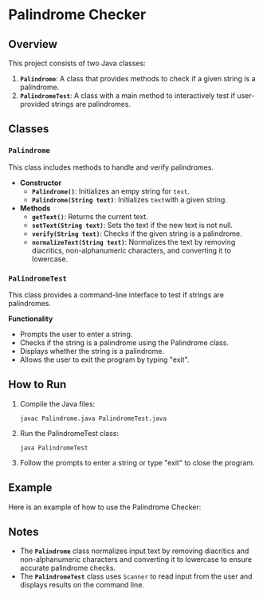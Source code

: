 # Palindrome Checker

## Overview
This project consists of two Java classes:

1. **`Palindrome`**: A class that provides methods to check if a given string is a palindrome.
2. **`PalindromeTest`**: A class with a main method to interactively test if user-provided strings are palindromes.


## Classes 

### `Palindrome`
This class includes methods to handle and verify palindromes.

- **Constructor**
  - **`Palindrome()`**: Initializes an empy string for `text`.
  - **`Palindrome(String text)`**: Initializes `text`with a given string.
- **Methods**
  - **`getText()`**: Returns the current text.
  - **`setText(String text)`**: Sets the text if the new text is not null.
  - **`verify(String text)`**: Checks if the given string is a palindrome.
  - **`normalizeText(String text)`**: Normalizes the text by removing diacritics, non-alphanumeric characters, and converting it to lowercase.
  
### `PalindromeTest`
This class provides a command-line interface to test if strings are palindromes.

**Functionality**

- Prompts the user to enter a string.
- Checks if the string is a palindrome using the Palindrome class.
- Displays whether the string is a palindrome.
- Allows the user to exit the program by typing "exit".

## How to Run

1. Compile the Java files:
   ```
   javac Palindrome.java PalindromeTest.java
   ```
2. Run the PalindromeTest class:
   ```
   java PalindromeTest
   ```
3. Follow the prompts to enter a string or type "exit" to close the program.
   
## Example
Here is an example of how to use the Palindrome Checker:

## Notes
- The **`Palindrome`** class normalizes input text by removing diacritics and non-alphanumeric characters and converting it to lowercase to ensure accurate palindrome checks.
- The **`PalindromeTest`** class uses `Scanner` to read input from the user and displays results on the command line.